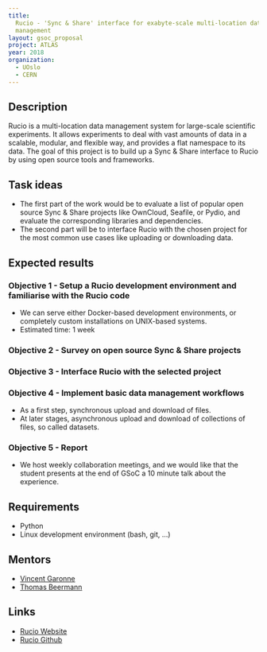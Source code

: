 ```yaml
---
title:
  Rucio - 'Sync & Share' interface for exabyte-scale multi-location data
  management
layout: gsoc_proposal
project: ATLAS
year: 2018
organization:
  - UOslo
  - CERN
---
```


## Description

Rucio is a multi-location data management system for large-scale scientific
experiments. It allows experiments to deal with vast amounts of data in a
scalable, modular, and flexible way, and provides a flat namespace to its data.
The goal of this project is to build up a Sync & Share interface to Rucio by
using open source tools and frameworks.

## Task ideas

- The first part of the work would be to evaluate a list of popular open source
  Sync & Share projects like OwnCloud, Seafile, or Pydio, and evaluate the
  corresponding libraries and dependencies.
- The second part will be to interface Rucio with the chosen project for the
  most common use cases like uploading or downloading data.

## Expected results

### Objective 1 - Setup a Rucio development environment and familiarise with the Rucio code

- We can serve either Docker-based development environments, or completely
  custom installations on UNIX-based systems.
- Estimated time: 1 week

### Objective 2 - Survey on open source Sync & Share projects

### Objective 3 - Interface Rucio with the selected project

### Objective 4 - Implement basic data management workflows

- As a first step, synchronous upload and download of files.
- At later stages, asynchronous upload and download of collections of files, so
  called datasets.

### Objective 5 - Report

- We host weekly collaboration meetings, and we would like that the student
  presents at the end of GSoC a 10 minute talk about the experience.

## Requirements

- Python
- Linux development environment (bash, git, ...)

## Mentors

- [Vincent Garonne](mailto:vgaronne@gmail.com)
- [Thomas Beermann](mailto:Thomas.Beermann@cern.ch)

## Links

- [Rucio Website](https://rucio.cern.ch)
- [Rucio Github](https://github.com/rucio/rucio)
